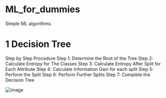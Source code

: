 # ML_for_dummies
Simple ML algorithms

# 1 Decision Tree
Step by Step Procedure
Step 1: Determine the Root of the Tree
Step 2: Calculate Entropy for The Classes
Step 3: Calculate Entropy After Split for Each Attribute
Step 4: Calculate Information Gain for each split 
Step 5: Perform the Split
Step 6: Perform Further Splits
Step 7: Complete the Decision Tree

![image](https://github.com/ThibautCharre/ML_for_dummies/assets/56085022/e75d2a88-eb89-4e9a-b904-c7c1502640eb)
